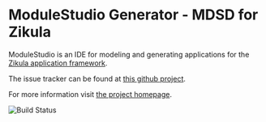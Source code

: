 # ModuleStudio Generator - MDSD for Zikula

ModuleStudio is an IDE for modeling and generating applications
for the [Zikula application framework](https://github.com/zikula/core/).

The issue tracker can be found at [this github project](https://github.com/Guite/MostGenerator/issues).

For more information visit [the project homepage](https://modulestudio.de/).

![Build Status](http://guite.info:8080/buildStatus/icon?job=MOST-1_Prepare-4_Generator/master)
